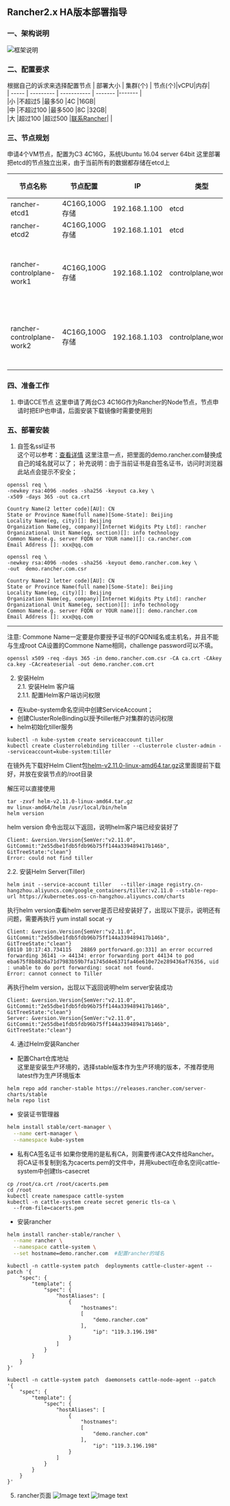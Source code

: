 ## Rancher2.x HA版本部署指导
### 一、架构说明  
![框架说明](./images/rancher-ha.jpg)
### 二、配置要求   

根据自己的诉求来选择配置节点
| 部署大小 | 集群(个) | 节点(个)|vCPU|内存|  
| ----- | --------- | ----------- | ------- |------- |  
|小	|不超过5	|最多50	|4C	|16GB|  
|中	|不超过100	|最多500	|8C	|32GB|  
|大	|超过100	|超过500	|[联系Rancher](https://www.cnrancher.com/contact/)| |

### 三、节点规划  

申请4个VM节点，配置为C3 4C16G，系统Ubuntu 16.04 server 64bit
这里部署把etcd的节点独立出来，由于当前所有的数据都存储在etcd上

| 节点名称 | 节点配置 | IP | 类型 | 备注 |  
| ----- | ----- | --------- | ----------- | ------- |
| rancher-etcd1 |4C16G,100G存储	|192.168.1.100	|etcd	|	|
| rancher-etcd2 |4C16G,100G存储	|192.168.1.101	|etcd	|	|
| rancher-controlplane-work1 |4C16G,100G存储	|192.168.1.102	|controlplane,worker	| 管理面,数据面	|
| rancher-controlplane-work2 |4C16G,100G存储	|192.168.1.103	|controlplane,worker	| 管理面,数据面	|

### 四、准备工作 
1. 申请CCE节点 
这里申请了两台C3 4C16G作为Rancher的Node节点，节点申请时把EIP也申请，后面安装下载镜像时需要使用到


### 五、部署安装  
1. 自签名ssl证书  
这个可以参考：[查看详情](https://www.cnrancher.com/docs/rancher/v2.x/cn/installation/self-signed-ssl/)  这里注意一点，把里面的demo.rancher.com替换成自己的域名就可以了；
补充说明：由于当前证书是自签名证书，访问时浏览器此站点会提示不安全；
```
openssl req \
-newkey rsa:4096 -nodes -sha256 -keyout ca.key \
-x509 -days 365 -out ca.crt

Country Name(2 letter code)[AU]: CN
State or Province Name(full name)[Some-State]: Beijing
Locality Name(eg, city)[]: Beijing
Organization Name(eg, company)[Internet Widgits Pty Ltd]: rancher
Organizational Unit Name(eg, section)[]: info technology
Common Name(e.g. server FQDN or YOUR name)[]: ca.rancher.com
Email Address []: xxx@qq.com
```
```
openssl req \
-newkey rsa:4096 -nodes -sha256 -keyout demo.rancher.com.key \
-out  demo.rancher.com.csr

Country Name(2 letter code)[AU]: CN
State or Province Name(full name)[Some-State]: Beijing
Locality Name(eg, city)[]: Beijing
Organization Name(eg, company)[Internet Widgits Pty Ltd]: rancher
Organizational Unit Name(eg, section)[]: info technology
Common Name(e.g. server FQDN or YOUR name)[]: demo.rancher.com
Email Address []: xxx@qq.com
```
***
注意: Commone Name一定要是你要授予证书的FQDN域名或主机名，并且不能与生成root CA设置的Commone Name相同，challenge password可以不填。
```
openssl x509 -req -days 365 -in demo.rancher.com.csr -CA ca.crt -CAkey ca.key -CAcreateserial -out demo.rancher.com.crt
```

2. 安装Helm  
2.1. 安装Helm 客户端  
2.1.1. 配置Helm客户端访问权限  
- 在kube-system命名空间中创建ServiceAccount；
- 创建ClusterRoleBinding以授予tiller帐户对集群的访问权限
- helm初始化tiller服务
```
kubectl -n kube-system create serviceaccount tiller
kubectl create clusterrolebinding tiller --clusterrole cluster-admin --serviceaccount=kube-system:tiller
```
在镜外先下载好Helm Client包[helm-v2.11.0-linux-amd64.tar.gz](https://storage.googleapis.com/kubernetes-helm/helm-v2.11.0-linux-amd64.tar.gz)这里面提前下载好，并放在安装节点的/root目录

解压可以直接使用
```
tar -zxvf helm-v2.11.0-linux-amd64.tar.gz
mv linux-amd64/helm /usr/local/bin/helm
helm version
```
helm version 命令出现以下返回，说明helm客户端已经安装好了
```
Client: &version.Version{SemVer:"v2.11.0", GitCommit:"2e55dbe1fdb5fdb96b75ff144a339489417b146b", GitTreeState:"clean"}
Error: could not find tiller
```
2.2. 安装Helm Server(Tiller)   
```
helm init --service-account tiller   --tiller-image registry.cn-hangzhou.aliyuncs.com/google_containers/tiller:v2.11.0 --stable-repo-url https://kubernetes.oss-cn-hangzhou.aliyuncs.com/charts
```
执行helm version查看helm server是否已经安装好了，出现以下提示，说明还有问题，需要再执行 yum install socat -y
```
Client: &version.Version{SemVer:"v2.11.0", GitCommit:"2e55dbe1fdb5fdb96b75ff144a339489417b146b", GitTreeState:"clean"}
E0110 10:17:43.734115   28869 portforward.go:331] an error occurred forwarding 36141 -> 44134: error forwarding port 44134 to pod eba675f8b8826a71d7983b59b7fa1745d4e6371fa46e610e72e289436af76356, uid : unable to do port forwarding: socat not found.
Error: cannot connect to Tiller
```
再执行helm version，出现以下返回说明helm server安装成功
```
Client: &version.Version{SemVer:"v2.11.0", GitCommit:"2e55dbe1fdb5fdb96b75ff144a339489417b146b", GitTreeState:"clean"}
Server: &version.Version{SemVer:"v2.11.0", GitCommit:"2e55dbe1fdb5fdb96b75ff144a339489417b146b", GitTreeState:"clean"}
```

4. 通过Helm安装Rancher 
- 配置Chart仓库地址  
这里是安装生产环境的，选择stable版本作为生产环境的版本，不推荐使用latest作为生产环境版本
```
helm repo add rancher-stable https://releases.rancher.com/server-charts/stable
helm repo list
``` 
- 安装证书管理器  
```sh 
helm install stable/cert-manager \
  --name cert-manager \
  --namespace kube-system
``` 
- 私有CA签名证书
如果你使用的是私有CA，则需要传递CA文件给Rancher。
将CA证书复制到名为cacerts.pem的文件中，并用kubectl在命名空间cattle-system中创建tls-casecret
```
cp /root/ca.crt /root/cacerts.pem
cd /root
kubectl create namespace cattle-system
kubectl -n cattle-system create secret generic tls-ca \
  --from-file=cacerts.pem
```

- 安装rancher 
```sh
helm install rancher-stable/rancher \
  --name rancher \
  --namespace cattle-system \
  --set hostname=demo.rancher.com  #配置rancher的域名
``` 

```
kubectl -n cattle-system patch  deployments cattle-cluster-agent --patch '{
    "spec": {
        "template": {
            "spec": {
                "hostAliases": [
                    {
                        "hostnames":
                        [
                            "demo.rancher.com"
                        ],
                            "ip": "119.3.196.198"
                    }
                ]
            }
        }
    }
}'

kubectl -n cattle-system patch  daemonsets cattle-node-agent --patch '{
    "spec": {
        "template": {
            "spec": {
                "hostAliases": [
                    {
                        "hostnames":
                        [
                            "demo.rancher.com"
                        ],
                            "ip": "119.3.196.198"
                    }
                ]
            }
        }
    }
}'
```

5. rancher页面
![Image text](./images/rancher-login.jpg)
![Image text](./images/rancher-home.jpg)
